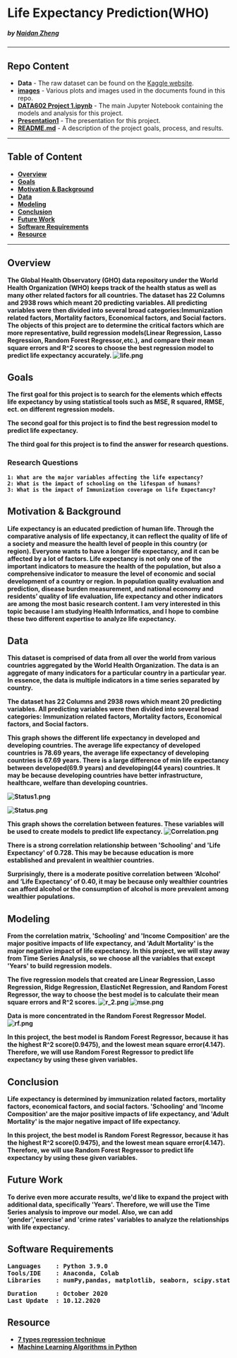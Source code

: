 # Life Expectancy Prediction(WHO)

#####    by <b>[Naidan Zheng](https://github.com/Naidanzheng)</b>

---

## Repo Content
- <b>Data</b> - The raw dataset can be found on the [Kaggle website](https://www.kaggle.com/augustus0498/life-expectancy-who). 
- <b>[images](https://github.com/Naidanzheng/DATA-602-Project-1/tree/main/Image)</b> - Various plots and images used in the documents found in this repo.
- <b>[DATA602 Project 1.ipynb](https://github.com/Naidanzheng/DATA-602-Project-1/blob/main/DATA602%20Project%201.ipynb)</b> - The main Jupyter Notebook containing the models and analysis for this project.
- <b>[Presentation1](https://github.com/Naidanzheng/DATA-602-Project-1/blob/main/Presentation1.pptx)</b> - The presentation for this project.
- <b>[README.md](README.md)</b> - A description of the project goals, process, and results.

---

## Table of Content
- <b>[Overview](https://github.com/Naidanzheng/DATA-602-Project-1/blob/main/README.md#overview) 
- <b>[Goals](https://github.com/Naidanzheng/DATA-602-Project-1/blob/main/README.md#goals) 
- <b>[Motivation & Background](https://github.com/Naidanzheng/DATA-602-Project-1/blob/main/README.md#motivation--background) 
- <b>[Data](https://github.com/Naidanzheng/DATA-602-Project-1/blob/main/README.md#data) 
- <b>[Modeling](https://github.com/Naidanzheng/DATA-602-Project-1/blob/main/README.md#modeling) 
- <b>[Conclusion](https://github.com/Naidanzheng/DATA-602-Project-1/blob/main/README.md#conclusion) 
- <b>[Future Work](https://github.com/Naidanzheng/DATA-602-Project-1/blob/main/README.md#future-work) 
- <b>[Software Requirements](https://github.com/Naidanzheng/DATA-602-Project-1/blob/main/README.md#software-requirements) 
- <b>[Resource](https://github.com/Naidanzheng/DATA-602-Project-1/blob/main/README.md#resource) 


---
## Overview
The Global Health Observatory (GHO) data repository under the World Health Organization (WHO) keeps track of the health status as well as many other related factors for all countries. The dataset has 22 Columns and 2938 rows which meant 20 predicting variables. All predicting variables were then divided into several broad categories:Immunization related factors, Mortality factors, Economical factors, and Social factors. The objects of this project are to determine the critical factors which are more representative, build regression models(Linear Regression, Lasso Regression, Random Forest Regressor,etc.), and compare their mean square errors and R^2 scores to choose the best regression model to predict life expectancy accurately. 
![life.png](https://github.com/Naidanzheng/DATA-602-Project-1/blob/main/Image/life.png)



## Goals
The first goal for this project is to search for the elements which effects life expectancy by using statistical tools such as MSE, R squared, RMSE, ect. on different regression models.

The second goal for this project is to find the best regression model to predict life expectancy.

The third goal for this project is to find the answer for research questions.

### Research Questions
    1: What are the major variables affecting the life expectancy?
    2: What is the impact of schooling on the lifespan of humans?
    3: What is the impact of Immunization coverage on life Expectancy?

## Motivation & Background
Life expectancy is an educated prediction of human life. Through the comparative analysis of life expectancy, it can reflect the quality of life of a society and measure the health level of people in this country (or region). Everyone wants to have a longer life expectancy, and it can be affected by a lot of factors. Life expectancy is not only one of the important indicators to measure the health of the population, but also a comprehensive indicator to measure the level of economic and social development of a country or region. In population quality evaluation and prediction, disease burden measurement, and national economy and residents’ quality of life evaluation, life expectancy and other indicators are among the most basic research content. I am very interested in this topic because I am studying Health Informatics, and I hope to combine these two different expertise to analyze life expectancy.


## Data
This dataset is comprised of data from all over the world from various countries aggregated by the World Health Organization. The data is an aggregate of many indicators for a particular country in a particular year. In essence, the data is multiple indicators in a time series separated by country. 

The dataset has 22 Columns and 2938 rows which meant 20 predicting variables. All predicting variables were then divided into several broad categories: Immunization related factors, Mortality factors, Economical factors, and Social factors. 

This graph shows the different life expectancy in developed and developing countries. The average life expectancy of developed countries is 78.69 years, the average life expectancy of developing countries is 67.69 years. There is a large difference of min life expectancy between developed(69.9 years) and developing(44 years) countries. It may be because developing countries have better infrastructure, healthcare, welfare than developing countries.

![Status1.png](https://github.com/Naidanzheng/DATA-602-Project-1/blob/main/Image/Status1.png)

![Status.png](https://github.com/Naidanzheng/DATA-602-Project-1/blob/main/Image/Status.png)

This graph shows the correlation between features. These variables will be used to create models to predict life expectancy.
![Correlation.png](https://github.com/Naidanzheng/DATA-602-Project-1/blob/main/Image/Correlation.png)

There is a strong correlation relationship between 'Schooling' and 'Life Expectancy' of 0.728. This may be because education is more established and prevalent in wealthier countries.

Surprisingly, there is a moderate positive correlation between ‘Alcohol’ and ‘Life Expectancy’ of 0.40, it may be because only wealthier countries can afford alcohol or the consumption of alcohol is more prevalent among wealthier populations.


## Modeling 
From the correlation matrix, 'Schooling' and 'Income Composition' are the major positive impacts of life expectancy, and 'Adult Mortality' is the major negative impact of life expectancy. In this project, we will stay away from Time Series Analysis, so we choose all the variables that except 'Years' to build regression models.

The five regression models that created are Linear Regression, Lasso Regression, Ridge Regression, ElasticNet Regression, and Random Forest Regressor, the way to choose the best model is to calculate their mean square errors and R^2 scores.
![r_2.png](https://github.com/Naidanzheng/DATA-602-Project-1/blob/main/Image/r_2.png)
![mse.png](https://github.com/Naidanzheng/DATA-602-Project-1/blob/main/Image/mse.png)

Data is more concentrated in the Random Forest Regressor Model.
![rf.png](https://github.com/Naidanzheng/DATA-602-Project-1/blob/main/Image/rf.png)

In this project, the best model is Random Forest Regressor, because it has the highest R^2 score(0.9475), and the lowest mean square error(4.147). Therefore, we will use Random Forest Regressor to predict life expectancy by using these given variables.

## Conclusion
Life expectancy is determined by immunization related factors, mortality factors, economical factors, and social factors. 'Schooling' and 'Income Composition' are the major positive impacts of life expectancy, and 'Adult Mortality' is the major negative impact of life expectancy.

In this project, the best model is Random Forest Regressor, because it has the highest R^2 score(0.9475), and the lowest mean square error(4.147). Therefore, we will use Random Forest Regressor to predict life expectancy by using these given variables.

## Future Work
To derive even more accurate results, we'd like to expand the project with additional data, specifically 'Years'. Therefore, we will use the Time Series analysis to improve our model.
Also, we can add 'gender','exercise' and 'crime rates' variables to analyze the relationships with life expectancy.
## Software Requirements
<pre>
Languages    : Python 3.9.0
Tools/IDE    : Anaconda, Colab
Libraries    : numPy,pandas, matplotlib, seaborn, scipy.stats, scikit-learn,warning
</pre>

<pre>
Duration     : October 2020
Last Update  : 10.12.2020
</pre>

## Resource
- <b>[7 types regression technique](https://www.analyticssteps.com/blogs/7-types-regression-technique-you-should-know-machine-learning)
- <b>[Machine Learning Algorithms in Python](https://medium.com/towards-artificial-intelligence/machine-learning-algorithms-for-beginners-with-python-code-examples-ml-19c6afd60daa)
